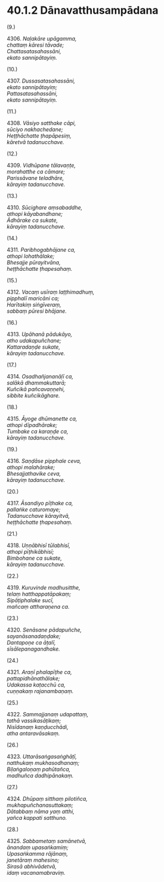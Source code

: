 

# 40.1.2 Dānavatthusampādana




(9.)

4306\. _Naḷakāre upāgamma,_  
_chattaṃ kāresi tāvade;_  
_Chattasatasahassāni,_  
_ekato sannipātayiṃ._  


(10.)

4307\. _Dussasatasahassāni,_  
_ekato sannipātayiṃ;_  
_Pattasatasahassāni,_  
_ekato sannipātayiṃ._  


(11.)

4308\. _Vāsiyo satthake cāpi,_  
_sūciyo nakhachedane;_  
_Heṭṭhāchatte ṭhapāpesiṃ,_  
_kāretvā tadanucchave._  


(12.)

4309\. _Vidhūpane tālavaṇṭe,_  
_morahatthe ca cāmare;_  
_Parissāvane teladhāre,_  
_kārayiṃ tadanucchave._  


(13.)

4310\. _Sūcighare aṃsabaddhe,_  
_athopi kāyabandhane;_  
_Ādhārake ca sukate,_  
_kārayiṃ tadanucchave._  


(14.)

4311\. _Paribhogabhājane ca,_  
_athopi lohathālake;_  
_Bhesajje pūrayitvāna,_  
_heṭṭhāchatte ṭhapesahaṃ._  


(15.)

4312\. _Vacaṃ usīraṃ laṭṭhimadhuṃ,_  
_pipphalī maricāni ca;_  
_Harītakiṃ siṅgīveraṃ,_  
_sabbaṃ pūresi bhājane._  


(16.)

4313\. _Upāhanā pādukāyo,_  
_atho udakapuñchane;_  
_Kattaradaṇḍe sukate,_  
_kārayiṃ tadanucchave._  


(17.)

4314\. _Osadhañjananāḷī ca,_  
_salākā dhammakuttarā;_  
_Kuñcikā pañcavaṇṇehi,_  
_sibbite kuñcikāghare._  


(18.)

4315\. _Āyoge dhūmanette ca,_  
_athopi dīpadhārake;_  
_Tumbake ca karaṇḍe ca,_  
_kārayiṃ tadanucchave._  


(19.)

4316\. _Saṇḍāse pipphale ceva,_  
_athopi malahārake;_  
_Bhesajjathavike ceva,_  
_kārayiṃ tadanucchave._  


(20.)

4317\. _Āsandiyo pīṭhake ca,_  
_pallaṅke caturomaye;_  
_Tadanucchave kārayitvā,_  
_heṭṭhāchatte ṭhapesahaṃ._  


(21.)

4318\. _Uṇṇābhisī tūlabhisī,_  
_athopi pīṭhikābhisī;_  
_Bimbohane ca sukate,_  
_kārayiṃ tadanucchave._  


(22.)

4319\. _Kuruvinde madhusitthe,_  
_telaṃ hatthappatāpakaṃ;_  
_Sipāṭiphalake sucī,_  
_mañcaṃ attharaṇena ca._  


(23.)

4320\. _Senāsane pādapuñche,_  
_sayanāsanadaṇḍake;_  
_Dantapoṇe ca āṭalī,_  
_sīsālepanagandhake._  


(24.)

4321\. _Araṇī phalapīṭhe ca,_  
_pattapidhānathālake;_  
_Udakassa kaṭacchū ca,_  
_cuṇṇakaṃ rajanambaṇaṃ._  


(25.)

4322\. _Sammajjanaṃ udapattaṃ,_  
_tathā vassikasāṭikaṃ;_  
_Nisīdanaṃ kaṇḍucchādi,_  
_atha antaravāsakaṃ._  


(26.)

4323\. _Uttarāsaṅgasaṅghāṭī,_  
_natthukaṃ mukhasodhanaṃ;_  
_Biḷaṅgaloṇaṃ pahūtañca,_  
_madhuñca dadhipānakaṃ._  


(27.)

4324\. _Dhūpaṃ sitthaṃ pilotiñca,_  
_mukhapuñchanasuttakaṃ;_  
_Dātabbaṃ nāma yaṃ atthi,_  
_yañca kappati satthuno._  


(28.)

4325\. _Sabbametaṃ samānetvā,_  
_ānandaṃ upasaṅkamiṃ;_  
_Upasaṅkamma rājānaṃ,_  
_janetāraṃ mahesino;_  
_Sirasā abhivādetvā,_  
_idaṃ vacanamabraviṃ._  




